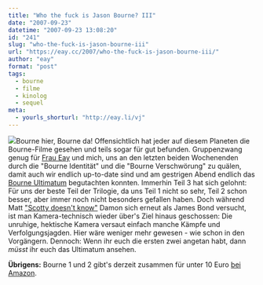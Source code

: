 ```yaml
---
title: "Who the fuck is Jason Bourne? III"
date: "2007-09-23"
datetime: "2007-09-23 13:08:20"
id: "241"
slug: "who-the-fuck-is-jason-bourne-iii"
url: "https://eay.cc/2007/who-the-fuck-is-jason-bourne-iii/"
author: "eay"
format: "post"
tags:
  - bourne
  - filme
  - kinolog
  - sequel
meta:
  - yourls_shorturl: "http://eay.li/vj"
---
```


![](/uploads/2007/bourneultimatum.jpg)Bourne hier, Bourne da! Offensichtlich hat jeder auf diesem Planeten die Bourne-Filme gesehen und teils sogar für gut befunden. Gruppenzwang genug für [Frau Eay](http://spaetz.eayz.net/) und mich, uns an den letzten beiden Wochenenden durch die "Bourne Identität" und die "Bourne Verschwörung" zu quälen, damit auch wir endlich up-to-date sind und am gestrigen Abend endlich das [Bourne Ultimatum](http://www.imdb.com/title/tt0440963/) begutachten konnten. Immerhin Teil 3 hat sich gelohnt: Für uns der beste Teil der Trilogie, da uns Teil 1 nicht so sehr, Teil 2 schon besser, aber immer noch nicht besonders gefallen haben. Doch während Matt ["Scotty doesn't know"](http://www.youtube.com/watch?v=0Vyj1C8ogtE) Damon sich erneut als James Bond versucht, ist man Kamera-technisch wieder über's Ziel hinaus geschossen: Die unruhige, hektische Kamera versaut einfach manche Kämpfe und Verfolgungsjagden. Hier wäre weniger mehr gewesen - wie schon in den Vorgängern. Dennoch: Wenn ihr euch die ersten zwei angetan habt, dann _müsst_ ihr euch das Ultimatum ansehen.

**Übrigens:** Bourne 1 und 2 gibt's derzeit zusammen für unter 10 Euro [bei Amazon](http://www.amazon.de/exec/obidos/ASIN/B0007CR7CK/eayznet-21).
